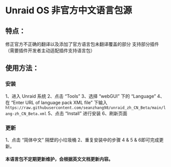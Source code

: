 # Unraid OS 非官方中文语言包源

## 特点：
修正官方不正确的翻译以及添加了官方语言包未翻译覆盖的部分
支持部分插件（需要插件开发者主动适配插件支持语言包）

## 使用方法：
### 安装
1、进入 Unraid 系统
2、点击 “Tools”
3、选择 “webGUI” 下的 “Language”
4、在 “Enter URL of language pack XML file” 下输入
``https://raw.githubusercontent.com/seanzhang98/unraid_zh_CN_Beta/main/lang-zh_CN_Beta.xml`` 
5、点击 “Install” 进行安装
6、刷新页面

### 更新
1、点击 “简体中文” 隔壁的小垃圾桶
2、重复安装中的步骤 4 & 5 & 6即可完成更新。



#### 本语言包不定期更新维护，会根据英文文档更新内容。
